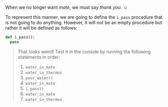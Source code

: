 When we no longer want _mate_, we must say _thank you_. :relaxed:

To represent this manner, we are going to define the `i_pass` procedure that is not going to do anything. However, it will not be an empty procedure but rather it will be defined as follows:

```python
def i_pass():
  pass
```

> That looks weird! Test it in the console by running the following statements in order:
>
> 1. `water_in_mate`
> 2. `water_in_thermos`
> 3. `pour_water()`
> 4. `water_in_mate`
> 5. `i_pass()`
> 6. `water_in_mate`
> 7. `water_in_thermos`
